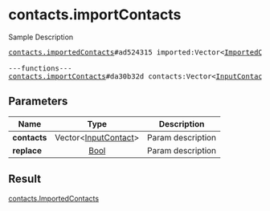 # contacts.importContacts

Sample Description

<pre>
<a href="../constructor/contacts.importedContacts.md">contacts.importedContacts</a>#ad524315 imported:Vector&lt;<a href="../type/ImportedContact.md">ImportedContact</a>&gt; retry_contacts:Vector&lt;<a href="../type/long.md">long</a>&gt; users:Vector&lt;<a href="../type/User.md">User</a>&gt; = <a href="../type/contacts.ImportedContacts.md">contacts.ImportedContacts</a>;

---functions---
<a href="../method/contacts.importContacts.md">contacts.importContacts</a>#da30b32d contacts:Vector&lt;<a href="../type/InputContact.md">InputContact</a>&gt; replace:<a href="../type/Bool.md">Bool</a> = <a href="../type/contacts.ImportedContacts.md">contacts.ImportedContacts</a>;</pre>
## Parameters

| Name | Type | Description |
|------|:----:|-------------|
| **contacts** | Vector&lt;<a href="../type/InputContact.md">InputContact</a>&gt; | Param description |
| **replace** | <a href="../type/Bool.md">Bool</a> | Param description |

## Result

<a href="../type/contacts.ImportedContacts.md">contacts.ImportedContacts</a>

